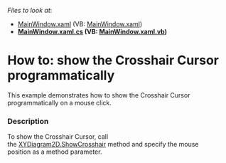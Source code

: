 <!-- default file list -->
*Files to look at*:

* [MainWindow.xaml](./CS/ShowCrosshairExample/MainWindow.xaml) (VB: [MainWindow.xaml](./VB/ShowCrosshairExample/MainWindow.xaml))
* **[MainWindow.xaml.cs](./CS/ShowCrosshairExample/MainWindow.xaml.cs) (VB: [MainWindow.xaml.vb](./VB/ShowCrosshairExample/MainWindow.xaml.vb))**
<!-- default file list end -->
# How to: show the Crosshair Cursor programmatically


This example demonstrates how to show the Crosshair Cursor programmatically on a mouse click.


<h3>Description</h3>

To show the Crosshair Cursor, call the&nbsp;<a href="https://documentation.devexpress.com/#WPF/DevExpressXpfChartsXYDiagram2D_ShowCrosshairtopic">XYDiagram2D.ShowCrosshair</a>&nbsp;method and specify the mouse position&nbsp;as a method parameter.

<br/>


